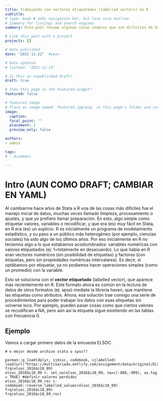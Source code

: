 ```yaml
---
title: Trabajando con vectores etiquetados (labelled vectors) en R
subtitle:
# type: book # adds navigation bar, but less nice outline
# Summary for listings and search engines
summary: Este post resume algunas cosas simples que son difíciles de hacer con R al trabajar con variables etiquetadas, muy comunes en ciencias sociales.

# Link this post with a project
projects: []

# Date published
date: "2022-11-22"  #year-

# Date updated
# lastmod: "2021-12-13"

# Is this an unpublished draft?
draft: true

# Show this page in the Featured widget?
featured: false

# Featured image
# Place an image named `featured.jpg/png` in this page's folder and customize its options here.
image:
  caption:
  focal_point: ""
  placement: 2
  preview_only: false

authors:
- admin

tags:
# - Academic

---
```


# Intro (AUN COMO DRAFT; CAMBIAR EN YAML)

Al cambiarme hace años de Stata a R una de las cosas más difíciles fue el manejo inicial de datos, muchas veces llamado limpieza, procesamiento o ajustes, y que yo prefiero llamar preparación. En esto, algo simple como etiquetar valores, variables o recodificar, y que era (es) muy fácil en Stata, en R era (es) un suplicio. R es inicialmente un programa de modelamiento estadístico, y su paso a un público más heterogéneo (por ejemplo, ciencias sociales) ha sido algo de los últimos años. Por eso inicialmente en R no teníamos algo a lo que estabamos acostumbrados: variables numéricas con valores etiquetados (ej: 1=totalmente en desacuerdo). Lo que había en R eran vectores numéricos (sin posibilidad de etiquetas) y factores (con etiquetas, pero sin propiedades numéricas intervalares). Es decir, si optábamos por etiquetar, ya no podíamos hacer operaciones simples (como un promedio) con la variable.

Esto se soluciona con el **vector etiquetado** (labelled vector), que aparece más recientemente en R. Este formato ahora es común en la lectura de datos de otros formatos (ej: spss) mediate la librería haven, que mantiene las etiquetas como atributos. Ahora, esa solución trae consigo una serie de procedimientos para poder trabajar los datos con esas etiquetas sin volverse loco. Por ejemplo, pueden pasar cosas como que ciertos valores se recodifican a NA, pero aún así la etiqueta sigue existiendo en las tablas con frecuencia 0.

## Ejemplo

Vamos a cargar primero datos de la encuesta ELSOC

```{r}
# o mejor desde archivo stata o spss??
```

```{r}
pacman::p_load(dplyr, sjmisc, codebook, sjlabelled)
load(url("https://multivariada.netlify.com/assignment/data/original/ELSOC_W01_v3.10.RData"))
frq(elsoc_2016$c18_09)
elsoc_2016$c18_09 <- set_na(elsoc_2016$c18_09, na=c(-888,-999), as.tag = TRUE) #definir valores perdidos
elsoc_2016$c18_09_rec <-codebook::reverse_labelled_values(elsoc_2016$c18_09)
frq(elsoc_2016$c18_09)
frq(elsoc_2016$c18_09_rec)
```
